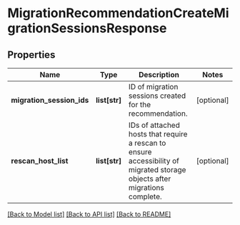 # MigrationRecommendationCreateMigrationSessionsResponse

## Properties
Name | Type | Description | Notes
------------ | ------------- | ------------- | -------------
**migration_session_ids** | **list[str]** | ID of migration sessions created for the recommendation. | [optional] 
**rescan_host_list** | **list[str]** | IDs of attached hosts that require a rescan to ensure accessibility of migrated storage objects after migrations complete.  | [optional] 

[[Back to Model list]](../README.md#documentation-for-models) [[Back to API list]](../README.md#documentation-for-api-endpoints) [[Back to README]](../README.md)


